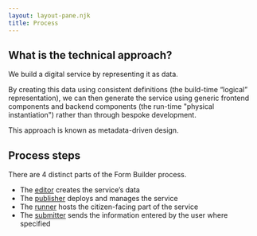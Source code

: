 ```yaml
---
layout: layout-pane.njk
title: Process
---
```


## What is the technical approach?

We build a digital service by representing it as data.

By creating this data using consistent definitions (the build-time “logical” representation), we can then generate the service using generic frontend components and backend components (the run-time "physical instantiation") rather than through bespoke development.

This approach is known as metadata-driven design.

## Process steps

There are 4 distinct parts of the Form Builder process.

- The [editor](/process/editor) creates the service’s data
- The [publisher](/process/publisher) deploys and manages the service
- The [runner](/process/runner) hosts the citizen-facing part of the service
- The [submitter](/process/submitter) sends the information entered by the user where specified
